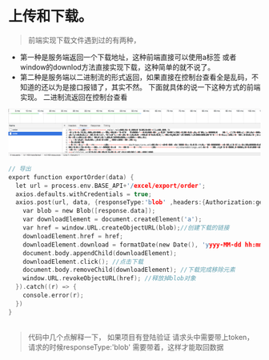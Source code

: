 # 上传和下载。
> 前端实现下载文件遇到过的有两种，

- 第一种是服务端返回一个下载地址，这种前端直接可以使用a标签 或者window的downlod方法直接实现下载，这种简单的就不说了。 
- 第二种是服务端以二进制流的形式返回，如果直接在控制台查看全是乱码，不知道的还以为是接口报错了，其实不然。 下面就具体的说一下这种方式的前端实现。
二进制流返回在控制台查看


![二进制流](./img/luanma.png "二进制流")

```c
// 导出
export function exportOrder(data) {
  let url = process.env.BASE_API+'/excel/export/order';
  axios.defaults.withCredentials = true;
  axios.post(url, data, {responseType:'blob' ,headers:{Authorization:getToken()}}).then(function(response) {
    var blob = new Blob([response.data]);
    var downloadElement = document.createElement('a');
    var href = window.URL.createObjectURL(blob);//创建下载的链接
    downloadElement.href = href;
    downloadElement.download = formatDate(new Date(), 'yyyy-MM-dd hh:mm:ss') +'_订单信息 .xlsx';  //下载后文件名
    document.body.appendChild(downloadElement);
    downloadElement.click(); //点击下载
    document.body.removeChild(downloadElement); //下载完成移除元素
    window.URL.revokeObjectURL(href); //释放掉blob对象
  }).catch((r) => {
    console.error(r);
  })
}
 

```

> 代码中几个点解释一下， 如果项目有登陆验证 请求头中需要带上token， 请求的时候responseType:'blob' 需要带着，这样才能取回数据 